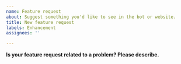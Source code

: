 ```yaml
---
name: Feature request
about: Suggest something you'd like to see in the bot or website.
title: New feature request
labels: Enhancement
assignees: ''

---
```


**Is your feature request related to a problem? Please describe.**
<!-- A clear and concise description of what the problem is. Ex. I'm always frustrated when [...] ->

**Describe the solution you'd like**
<!-- A clear and concise description of what you want to happen. ->

**Describe alternatives you've considered**
<!-- A clear and concise description of any alternative solutions or features you've considered. ->

**Additional context**
<!-- Add any other context or screenshots about the feature request here. ->
